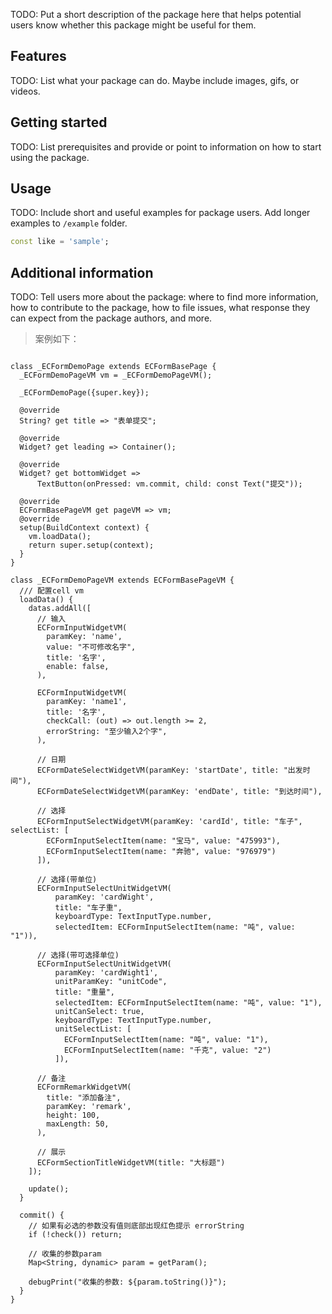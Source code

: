 <!--
This README describes the package. If you publish this package to pub.dev,
this README's contents appear on the landing page for your package.

For information about how to write a good package README, see the guide for
[writing package pages](https://dart.dev/guides/libraries/writing-package-pages).

For general information about developing packages, see the Dart guide for
[creating packages](https://dart.dev/guides/libraries/create-library-packages)
and the Flutter guide for
[developing packages and plugins](https://flutter.dev/developing-packages).
-->

TODO: Put a short description of the package here that helps potential users
know whether this package might be useful for them.

## Features

TODO: List what your package can do. Maybe include images, gifs, or videos.

## Getting started

TODO: List prerequisites and provide or point to information on how to
start using the package.

## Usage

TODO: Include short and useful examples for package users. Add longer examples
to `/example` folder.

```dart
const like = 'sample';
```

## Additional information

TODO: Tell users more about the package: where to find more information, how to
contribute to the package, how to file issues, what response they can expect
from the package authors, and more.

> 案例如下：
```

class _ECFormDemoPage extends ECFormBasePage {
  _ECFormDemoPageVM vm = _ECFormDemoPageVM();

  _ECFormDemoPage({super.key});

  @override
  String? get title => "表单提交";

  @override
  Widget? get leading => Container();

  @override
  Widget? get bottomWidget =>
      TextButton(onPressed: vm.commit, child: const Text("提交"));

  @override
  ECFormBasePageVM get pageVM => vm;
  @override
  setup(BuildContext context) {
    vm.loadData();
    return super.setup(context);
  }
}

class _ECFormDemoPageVM extends ECFormBasePageVM {
  /// 配置cell vm
  loadData() {
    datas.addAll([
      // 输入
      ECFormInputWidgetVM(
        paramKey: 'name',
        value: "不可修改名字",
        title: '名字',
        enable: false,
      ),

      ECFormInputWidgetVM(
        paramKey: 'name1',
        title: '名字',
        checkCall: (out) => out.length >= 2,
        errorString: "至少输入2个字",
      ),

      // 日期
      ECFormDateSelectWidgetVM(paramKey: 'startDate', title: "出发时间"),
      ECFormDateSelectWidgetVM(paramKey: 'endDate', title: "到达时间"),

      // 选择
      ECFormInputSelectWidgetVM(paramKey: 'cardId', title: "车子", selectList: [
        ECFormInputSelectItem(name: "宝马", value: "475993"),
        ECFormInputSelectItem(name: "奔驰", value: "976979")
      ]),

      // 选择(带单位)
      ECFormInputSelectUnitWidgetVM(
          paramKey: 'cardWight',
          title: "车子重",
          keyboardType: TextInputType.number,
          selectedItem: ECFormInputSelectItem(name: "吨", value: "1")),

      // 选择(带可选择单位)
      ECFormInputSelectUnitWidgetVM(
          paramKey: 'cardWight1',
          unitParamKey: "unitCode",
          title: "重量",
          selectedItem: ECFormInputSelectItem(name: "吨", value: "1"),
          unitCanSelect: true,
          keyboardType: TextInputType.number,
          unitSelectList: [
            ECFormInputSelectItem(name: "吨", value: "1"),
            ECFormInputSelectItem(name: "千克", value: "2")
          ]),

      // 备注
      ECFormRemarkWidgetVM(
        title: "添加备注",
        paramKey: 'remark',
        height: 100,
        maxLength: 50,
      ),

      // 展示
      ECFormSectionTitleWidgetVM(title: "大标题")
    ]);

    update();
  }

  commit() {
    // 如果有必选的参数没有值则底部出现红色提示 errorString
    if (!check()) return;

    // 收集的参数param
    Map<String, dynamic> param = getParam();

    debugPrint("收集的参数: ${param.toString()}");
  }
}

```